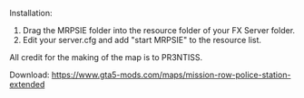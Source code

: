 Installation:
1. Drag the MRPSIE folder into the resource folder of your FX Server folder.
2. Edit your server.cfg and add "start MRPSIE" to the resource list.

All credit for the making of the map is to PR3NTISS.

Download: https://www.gta5-mods.com/maps/mission-row-police-station-extended
